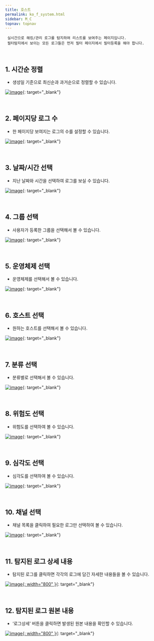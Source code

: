 ```yaml
---
title: 호스트
permalink: ko_f_system.html
sidebar: M_C
topnav: topnav
---
```


     실시간으로 해킹/관리 로그를 탐지하여 리스트를 보여주는 페이지입니다.
     필터탐지에서 보이는 모든 로그들은 먼저 필터 페이지에서 필터등록을 해야 합니다.

<br />

## 1. 시간순 정렬
- 생성일 기준으로 최신순과 과거순으로 정렬할 수 있습니다.

 [![image](/docs/images/Manual/common/filter/system/1.png)](/docs/images/Manual/common/filter/system/1.png){: target="_blank"}

<br />

## 2. 페이지당 로그 수
- 한 페이지당 보여지는 로그의 수를 설정할 수 있습니다.

[![image](/docs/images/Manual/common/filter/system/2.png)](/docs/images/Manual/common/filter/system/2.png){: target="_blank"}

<br />

## 3. 날짜/시간 선택
- 지난 날짜와 시간을 선택하여 로그를 보실 수 있습니다.

[![image](/docs/images/Manual/common/filter/system/3.png)](/docs/images/Manual/common/filter/system/3.png){: target="_blank"} 

<br />

## 4. 그룹 선택
- 사용자가 등록한 그룹을 선택해서 볼 수 있습니다.

[![image](/docs/images/Manual/common/filter/system/4.png)](/docs/images/Manual/common/filter/system/4.png){: target="_blank"}

<br />

## 5. 운영체제 선택
- 운영체제를 선택해서 볼 수 있습니다.

[![image](/docs/images/Manual/common/filter/system/5.png)](/docs/images/Manual/common/filter/system/5.png){: target="_blank"}

<br />

## 6. 호스트 선택
- 원하는 호스트를 선택해서 볼 수 있습니다.

[![image](/docs/images/Manual/common/filter/system/6.png)](/docs/images/Manual/common/filter/system/6.png){: target="_blank"}

<br />

## 7. 분류 선택
- 분류별로 선택해서 볼 수 있습니다.

[![image](/docs/images/Manual/common/filter/system/7.png)](/docs/images/Manual/common/filter/system/7.png){: target="_blank"}

<br />

## 8. 위험도 선택
- 위험도를 선택하여 볼 수 있습니다.

[![image](/docs/images/Manual/common/filter/system/8.png)](/docs/images/Manual/common/filter/system/8.png){: target="_blank"}
 
 <br />

## 9. 심각도 선택
- 심각도를 선택하여 볼 수 있습니다.

[![image](/docs/images/Manual/common/filter/system/9.png)](/docs/images/Manual/common/filter/system/9.png){: target="_blank"}

<br />

## 10. 채널 선택
- 채널 목록을 클릭하여 필요한 로그만 선택하여 볼 수 있습니다.

[![image](/docs/images/Manual/common/filter/system/10.png)](/docs/images/Manual/common/filter/system/10.png){: target="_blank"}

<br />

## 11. 탐지된 로그 상세 내용
- 탐지된 로그를 클릭하면 각각의 로그에 담긴 자세한 내용들을 볼 수 있습니다.

[![image](/docs/images/Manual/common/filter/system/11.png){: width="800" }](/docs/images/Manual/common/filter/system/11.png){: target="_blank"}
 
 <br />
 
## 12. 탐지된 로그 원본 내용
- ‘로그상세’ 버튼을 클릭하면 발생된 원본 내용을 확인할 수 있습니다.

[![image](/docs/images/Manual/common/filter/system/12.png){: width="800" }](/docs/images/Manual/common/filter/system/12.png){: target="_blank"}